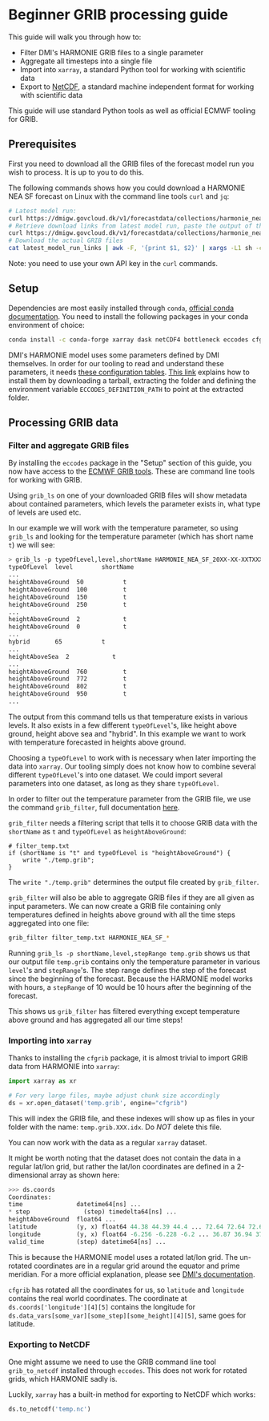 # Beginner GRIB processing guide

This guide will walk you through how to:
 - Filter DMI's HARMONIE GRIB files to a single parameter
 - Aggregate all timesteps into a single file
 - Import into `xarray`, a standard Python tool for working with scientific data
 - Export to [NetCDF](https://docs.unidata.ucar.edu/netcdf-c/current/faq.html#What-Is-netCDF), a standard machine 
   independent format for working with scientific data

This guide will use standard Python tools as well as official ECMWF tooling for GRIB.

## Prerequisites

First you need to download all the GRIB files of the forecast model run you wish to process. It is up to you to do this.

The following commands shows how you could download a HARMONIE NEA SF forecast on Linux with the command line tools `curl` and `jq`:
```bash
# Latest model run:
curl https://dmigw.govcloud.dk/v1/forecastdata/collections/harmonie_nea_sf/items?api-key=??? | jq '[.features[].properties.modelRun]|unique|sort|.[-1]'
# Retrieve download links from latest model run, paste the output of the previous command into where it says ?modelRun\=
curl https://dmigw.govcloud.dk/v1/forecastdata/collections/harmonie_nea_sf/items\?modelRun\=???\&api-key=??? | jq -r '.features[]|[.asset.data.href,.id]|@csv' > latest_model_run_links
# Download the actual GRIB files
cat latest_model_run_links | awk -F, '{print $1, $2}' | xargs -L1 sh -c 'curl $0 > $1' 
```
Note: you need to use your own API key in the `curl` commands.

## Setup

Dependencies are most easily installed through `conda`, [official conda documentation](https://docs.conda.io/en/latest/). 
You need to install the following packages in your conda environment of choice:
```bash
conda install -c conda-forge xarray dask netCDF4 bottleneck eccodes cfgrib
```

DMI's HARMONIE model uses some parameters defined by DMI themselves. In order for our tooling to read and understand 
these parameters, it needs [these configuration tables](https://confluence.govcloud.dk/download/attachments/76153348/dmi_grib_definitions_v1.0.0.tar?version=1&modificationDate=1662378216765&api=v2).
[This link](https://confluence.govcloud.dk/pages/viewpage.action?pageId=76153348) explains how to install them by 
downloading a tarball, extracting the folder and defining the environment variable `ECCODES_DEFINITION_PATH` to point 
at the extracted folder.

## Processing GRIB data

### Filter and aggregate GRIB files

By installing the `eccodes` package in the "Setup" section of this guide, you now have access to the [ECMWF GRIB tools](https://confluence.ecmwf.int/display/ECC/GRIB+tools).
These are command line tools for working with GRIB.

Using `grib_ls` on one of your downloaded GRIB files will show metadata about contained parameters, which levels the 
parameter exists in, what type of levels are used etc.

In our example we will work with the temperature parameter, so using `grib_ls` and looking for the temperature 
parameter (which has short name `t`) we will see:
```bash
> grib_ls -p typeOfLevel,level,shortName HARMONIE_NEA_SF_20XX-XX-XXTXXXXXXZ_20XX-XX-XXTXXXXXXZ.grib
typeOfLevel  level        shortName    
...
heightAboveGround  50           t           
heightAboveGround  100          t           
heightAboveGround  150          t           
heightAboveGround  250          t           
...
heightAboveGround  2            t           
heightAboveGround  0            t           
...
hybrid       65           t           
...
heightAboveSea  2            t           
...
heightAboveGround  760          t           
heightAboveGround  772          t           
heightAboveGround  802          t           
heightAboveGround  950          t           
...
```
The output from this command tells us that temperature exists in various levels. It also exists in a few different
`typeOfLevel`'s, like height above ground, height above sea and "hybrid". In this example we want to work with 
temperature forecasted in heights above ground.

Choosing a `typeOfLevel` to work with is necessary when later importing the data into `xarray`. Our tooling simply does 
not know how to combine several different `typeOfLevel`'s into one dataset. We could import several parameters into one 
dataset, as long as they share `typeOfLevel`.

In order to filter out the temperature parameter from the GRIB file, we use the command `grib_filter`, full documentation [here](https://confluence.ecmwf.int/display/ECC/grib_filter).

`grib_filter` needs a filtering script that tells it to choose GRIB data with the `shortName` as `t` and `typeOfLevel` as `heightAboveGround`:
```
# filter_temp.txt
if (shortName is "t" and typeOfLevel is "heightAboveGround") {
    write "./temp.grib";
}
```
The `write "./temp.grib"` determines the output file created by `grib_filter`.

`grib_filter` will also be able to aggregate GRIB files if they are all given as input parameters. We can now create a GRIB 
file containing only temperatures defined in heights above ground with all the time steps aggregated into one file:
```bash
grib_filter filter_temp.txt HARMONIE_NEA_SF_*
```

Running `grib_ls -p shortName,level,stepRange temp.grib` shows us that our output file `temp.grib` contains only the 
temperature parameter in various `level`'s and `stepRange`'s. The step range defines the step of the forecast since 
the beginning of the forecast. Because the HARMONIE model works with hours, a `stepRange` of 10 would be 10 hours 
after the beginning of the forecast. 

This shows us `grib_filter` has filtered everything except temperature above ground and has aggregated all our time steps!

### Importing into `xarray`

Thanks to installing the `cfgrib` package, it is almost trivial to import GRIB data from HARMONIE into `xarray`:

```python
import xarray as xr

# For very large files, maybe adjust chunk size accordingly
ds = xr.open_dataset('temp.grib', engine="cfgrib")
```

This will index the GRIB file, and these indexes will show up as files in your folder with the name: `temp.grib.XXX.idx`.
Do _NOT_ delete this file.

You can now work with the data as a regular `xarray` dataset.

It might be worth noting that the dataset does not contain the data in a regular lat/lon grid, but rather the lat/lon 
coordinates are defined in a 2-dimensional array as shown here:
```python
>>> ds.coords
Coordinates:
time               datetime64[ns] ...
* step               (step) timedelta64[ns] ...
heightAboveGround  float64 ...
latitude           (y, x) float64 44.38 44.39 44.4 ... 72.64 72.64 72.64
longitude          (y, x) float64 -6.256 -6.228 -6.2 ... 36.87 36.94 37.01
valid_time         (step) datetime64[ns] ...
```

This is because the HARMONIE model uses a rotated lat/lon grid. The un-rotated coordinates are in a regular grid around the equator
and prime meridian. For a more official explanation, please see [DMI's documentation](https://confluence.govcloud.dk/display/FDAPI/About+HARMONIE).

`cfgrib` has rotated all the coordinates for us, so `latitude` and `longitude` contains the real world coordinates. The
coordinate at `ds.coords['longitude'][4][5]` contains the longitude for
`ds.data_vars[some_var][some_step][some_height][4][5]`, same goes for latitude.

### Exporting to NetCDF

One might assume we need to use the GRIB command line tool `grib_to_netcdf` installed through `eccodes`. This 
does not work for rotated grids, which HARMONIE sadly is.

Luckily, `xarray` has a built-in method for exporting to NetCDF which works:

```python
ds.to_netcdf('temp.nc')
```